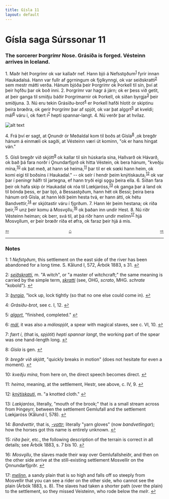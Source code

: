 ```yaml
---
title: Gísla 11
layout: default
---
```


# Gísla saga Súrssonar 11

### The sorcerer Þorgrímr Nose. Grásiða is forged. Vésteinn arrives in Iceland.

1\. Maðr hét Þorgrímr ok var kallaðr nef. Hann bjó á Nefsst&#x1EB;ðum<sup id="a1">[1](#myfootnote1)</sup> fyrir innan Haukadalsá. Hann var fullr af g&#x1EB;rningum ok fj&#x1EB;lkynngi, ok var seiðskratti<sup id="a2">[2](#myfootnote2)</sup> sem mestr mátti verða. Hánum bjóða þeir Þorgrímr ok Þorkell til sín, því at þeir h&#x1EB;fðu þar ok boð inni. 2. Þorgrímr var hagr á járn; ok er þess við getit, at þeir ganga til smiðju báðir Þorgrímarnir ok Þorkell, ok síðan byrgja<sup id="a3">[3](#myfootnote3)</sup> þeir smiðjuna. 3. Nú eru tekin Grásíðu-brot<sup id="a4">[4](#myfootnote4)</sup> er Þorkell hafði hlotit ór skiptinu þeira br&oelig;ðra, ok gerir Þorgrímr þar af spjót, ok var þat alg&#x1EB;rt<sup id="a5">[5](#myfootnote5)</sup> at kveldi; mál<sup id="a6">[6](#myfootnote6)</sup> váru í, ok f&oelig;rt í<sup id="a7">[7](#myfootnote7)</sup> hepti spannar-langt. 4. Nú verðr þar at hvílaz.

![alt text](https://upload.wikimedia.org/wikipedia/commons/2/27/G%C3%ADsla_saga_Illustration_2_-_Forging_the_Spear_Head.jpg "Forging the Spear Head")

4\. Frá því er sagt, at Ǫnundr ór Meðaldal kom til boðs at Gísla<sup id="a8">[8](#myfootnote8)</sup> ,ok bregðr hánum á einmæli ok sagði, at Vésteinn væri út kominn, "ok er hans hingat ván."

5\. Gísli bregðr við skjótt<sup id="a9">[9](#myfootnote9)</sup> ok kallar til sín húskarla sína, Hallvarð ok Hávarð, ok bað þá fara norðr í Ǫnundarfj&#x1EB;rð ok hitta Véstein, ok bera hánum, "kveðju mína,<sup id="a10">[10](#myfootnote10)</sup> ok þat með, at hann sé heima,<sup id="a11">[11](#myfootnote11)</sup> þar til er ek s&oelig;ki hann heim, ok komi eigi til boðsins í Haukadal." -- ok selr í hendr þeim knýtiskauta,<sup id="a12">[12](#myfootnote12)</sup> ok var þar í peningr hálfr til jartegna, ef hann tryði eigi s&#x1EB;gu þeira ella. 6. Síðan fara þeir ok hafa skip ór Haukadal ok róa til L&oelig;kjaróss,<sup id="a13">[13](#myfootnote13)</sup> ok ganga þar á land ok til bónda þess, er þar bjó, á Bessast&#x1EB;ðum, hann hét ok Bessi; þeira bera hánum orð Gísla, at hann léði þeim hesta tvá, er hann átti, ok hétu Bandvettir,<sup id="a14">[14](#myfootnote14)</sup> er skjótastir váru í fj&#x1EB;rðum. 7. Hann lér þeim hestana; ok ríða þeir,<sup id="a15">[15](#myfootnote15)</sup> unz þeir komu á Mosv&#x1EB;llu,<sup id="a16">[16](#myfootnote16)</sup> ok þaðan inn undir Hest. 8. Nú ríðr Vésteinn heiman; ok berr, svá til, at þá ríðr hann undir melinn<sup id="a17">[17](#myfootnote17)</sup> hjá Mosv&#x1EB;llum, er þeir br&oelig;ðr ríða et &oslash;fra, ok faraz þeir hjá á mis.

<div style="float: left"><a href="http://rcblack.net/Gisla_saga/Gisla_10">⇦</a></div>
<div style="float: right"><a href="http://rcblack.net/Gisla_saga/Gisla_12">⇨</a></div>
<div style="margin: 0 auto; width: 100px;"><a href="http://rcblack.net/Gisla_saga/Gisla_home">&#8962;</a></div>

---

### Notes

<a name="myfootnote1" id="f1">1</a>:
1 _Nefst&#x1EB;ðum_, this settlement on the east side of the river has been abandoned for a long time. S. Kålund I, 572, Árbók 1883, s 31.
[↩](#a1)

<a name="myfootnote2" id="f2">2</a>:
 [_seiðskratti_](http://web.ff.cuni.cz/cgi-bin/uaa_slovnik/gmc_search_v3?cmd=viewthis&id=cv:b0520:3), m. "A witch", or "a master of witchcraft;" the same meaning is carried by the simple term, [_skratti_](http://web.ff.cuni.cz/cgi-bin/uaa_slovnik/gmc_search_v3?cmd=viewthis&id=cv:b0556:43) (see, OHG, _scrato_, MHG. _schrate_ "kobold").
[↩](#a2)


<a name="myfootnote3" id="f3">3</a>:
 [_byrgja_](http://web.ff.cuni.cz/cgi-bin/uaa_slovnik/gmc_search_v3?cmd=viewthis&id=cv:b0090:29), "lock up, lock tightly (so that no one else could come in).
[↩](#a3)

<a name="myfootnote4" id="f4">4</a>:
 _Grásiðu-brot_, see c. I, 12.
[↩](#a4)

<a name="myfootnote5" id="f5">5</a>:
 [_alg&#x1EB;rt_](http://web.ff.cuni.cz/cgi-bin/uaa_slovnik/gmc_search_v3?cmd=viewthis&id=cv:b0013:4), "finished, completed."
[↩](#a5)

<a name="myfootnote6" id="f6">6</a>:
 [_mál_](http://web.ff.cuni.cz/cgi-bin/uaa_slovnik/gmc_search_v3?cmd=viewthis&id=cv:b0416:3), it was also a _málaspjót_, a spear with magical staves, see c. VI, 10.
[↩](#a6)

<a name="myfootnote7" id="f7">7</a>:
 _f&oelig;rt í_, (that is, _spjótit_) _hepti spannar langt_, the working part of the spear was one hand-length long.
[↩](#a7)

<a name="myfootnote8" id="f8">8</a>:
 _Gísla_ is gen.
[↩](#a8)

<a name="myfootnote9" id="f9">9</a>:
 _bregðr við skjótt_, "quickly breaks in motion" (does not hesitate for even a moment).
[↩](#a9)

<a name="myfootnote10" id="f10">10</a>:
 _kveðju mína_, from here on, the direct speech becomes direct.
[↩](#a10)

<a name="myfootnote11" id="f11">11</a>:
 _heima_, meaning, at the settlement, Hestr, see above, c. IV, 9.
[↩](#a11)

<a name="myfootnote12" id="f12">12</a>:
 [_knýtiskauti_](http://web.ff.cuni.cz/cgi-bin/uaa_slovnik/gmc_search_v3?cmd=viewthis&id=cv:b0347:15), m. "a knotted cloth."
[↩](#a12)

<a name="myfootnote13" id="f13">13</a>:
 _L&oelig;kjaróss_, literally, "mouth of the brook;" that is a small stream across from Þingeyrr, between the settlement Gemlufall and the settlement L&oelig;kjaróss (Kålund I, 578).
[↩](#a13)

<a name="myfootnote14" id="f14">14</a>:
 _Bandvettir_, that is, [_-v&#x1EB;ttr_](http://web.ff.cuni.cz/cgi-bin/uaa_slovnik/gmc_search_v3?cmd=viewthis&id=cv:b0723:8); literally "yarn gloves" (now _bandvetlingar_); how the horses got this name is entirely unknown.
[↩](#a14)

<a name="myfootnote15" id="f15">15</a>:
 _ríða þeir_, etc., the following description of the terrain is correct in all details; see Árbók 1883, s. 7 bis 10.
[↩](#a15)

<a name="myfootnote16" id="f16">16</a>:
 _Mosv&#x1EB;llu_, the slaves made their way over Gemlufallsheiðr, and then on the other side arrive at the still-existing settlement Mosvellir on the Ǫnnundarfj&#x1EB;rðr.
[↩](#a16)

<a name="myfootnote17" id="f17">17</a>:
 [_melinn_](http://web.ff.cuni.cz/cgi-bin/uaa_slovnik/gmc_search_v3?cmd=viewthis&id=cv:b0423:38), a sandy plain that is so high and falls off so steeply from Mosvellir that you can see a rider on the other side, who cannot see the plain (Árbók 1883, s. 8). The slaves had taken a shorter path (over the plain) to the settlement, so they missed Veisteinn, who rode below the _melr_.
[↩](#a17)
